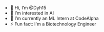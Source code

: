 - 👋 Hi, I’m @Dyh15
- 👀 I’m interested in AI
- 🌱 I’m currently an ML Intern at CodeAlpha
- ⚡ Fun fact: I'm a Biotechnology Engineer

<!---
Dyh15/Dyh15 is a ✨ special ✨ repository because its `README.md` (this file) appears on your GitHub profile.
You can click the Preview link to take a look at your changes.
--->
